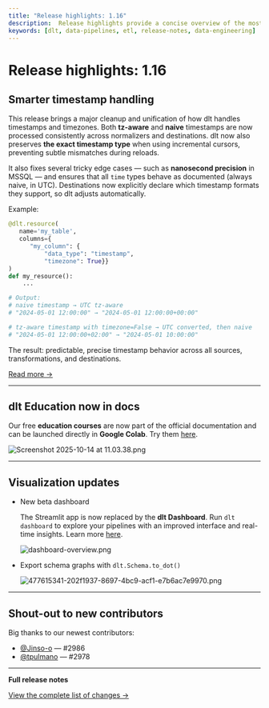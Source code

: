```yaml
---
title: "Release highlights: 1.16"
description:  Release highlights provide a concise overview of the most important new features, improvements, and fixes in a software update, helping users quickly understand what's changed and how it impacts their workflow.
keywords: [dlt, data-pipelines, etl, release-notes, data-engineering]
---
```


# Release highlights: 1.16

## Smarter timestamp handling

This release brings a major cleanup and unification of how dlt handles timestamps and timezones. Both **tz-aware** and **naive** timestamps are now processed consistently across normalizers and destinations. dlt now also preserves **the exact timestamp type** when using incremental cursors, preventing subtle mismatches during reloads.

It also fixes several tricky edge cases — such as **nanosecond precision** in MSSQL — and ensures that all `time` types behave as documented (always naive, in UTC). Destinations now explicitly declare which timestamp formats they support, so dlt adjusts automatically.

Example:

```py
@dlt.resource(
   name='my_table',
   columns={
      "my_column": {
          "data_type": "timestamp",
          "timezone": True}}
)
def my_resource():
    ...

# Output:
# naive timestamp → UTC tz-aware
# "2024-05-01 12:00:00" → "2024-05-01 12:00:00+00:00"

# tz-aware timestamp with timezone=False → UTC converted, then naive
# "2024-05-01 12:00:00+02:00" → "2024-05-01 10:00:00"
```

The result: predictable, precise timestamp behavior across all sources, transformations, and destinations.

[Read more →](../general-usage/schema#handling-of-timestamp-and-time-zones)

---

## dlt Education now in docs

Our free **education courses** are now part of the official documentation and can be launched directly in **Google Colab**. Try them [here](../tutorial/education).

![Screenshot 2025-10-14 at 11.03.38.png](https://storage.googleapis.com/dlt-blog-images/release-highlights/Screenshot%202025-10-14%20at%2011.03.38.png)

---

## Visualization updates

- New beta dashboard

    The Streamlit app is now replaced by the **dlt Dashboard**. Run `dlt dashboard` to explore your pipelines with an improved interface and real-time insights. Learn more [here](https://dlthub.com/docs/general-usage/dashboard).

    ![dashboard-overview.png](https://storage.googleapis.com/dlt-blog-images/release-highlights/470492597-cc6882ec-d08a-46a0-b268-cda8a6c6bf70.png)

- Export schema graphs with `dlt.Schema.to_dot()`

    ![477615341-202f1937-8697-4bc9-acf1-e7b6ac7e9970.png](https://storage.googleapis.com/dlt-blog-images/release-highlights/477615341-202f1937-8697-4bc9-acf1-e7b6ac7e9970.png)

---

## Shout-out to new contributors

Big thanks to our newest contributors:

- [@Jinso-o](https://github.com/Jinso-o) — #2986
- [@tpulmano](https://github.com/tpulmano) — #2978

---

**Full release notes**

[View the complete list of changes →](https://github.com/dlt-hub/dlt/releases)

